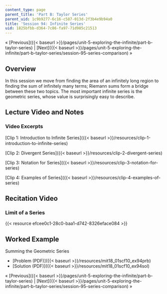 ```yaml
---
content_type: page
parent_title: 'Part B: Taylor Series'
parent_uid: 1c9b9277-6c16-c587-013d-2f3b4e9b94a0
title: 'Session 94: Infinite Series'
uid: 1825bfbb-d364-7c86-fa97-71d985c21513
---
```


« [Previous]({{< baseurl >}}/pages/unit-5-exploring-the-infinite/part-b-taylor-series) | [Next]({{< baseurl >}}/pages/unit-5-exploring-the-infinite/part-b-taylor-series/session-95-series-comparison) »

Overview
--------

In this session we move from finding the area of an infinitely long region to finding the sum of infinitely many terms; Riemann sums form a bridge between these two topics. The most important infinite series is the geometric series, whose value is surprisingly easy to describe.

Lecture Video and Notes
-----------------------

### Video Excerpts

[Clip 1: Introduction to Inﬁnite Series]({{< baseurl >}}/resources/clip-1-introduction-to-infinite-series)

[Clip 2: Divergent Series]({{< baseurl >}}/resources/clip-2-divergent-series)

[Clip 3: Notation for Series]({{< baseurl >}}/resources/clip-3-notation-for-series)

[Clip 4: Examples of Series]({{< baseurl >}}/resources/clip-4-examples-of-series)

Recitation Video
----------------

### Limit of a Series

{{< resource efcee0c1-28c0-baa1-d742-8326eface084 >}}

Worked Example
--------------

Summing the Geometric Series

*   [Problem (PDF)]({{< baseurl >}}/resources/mit18_01scf10_ex94prb)
*   [Solution (PDF)]({{< baseurl >}}/resources/mit18_01scf10_ex94sol)

« [Previous]({{< baseurl >}}/pages/unit-5-exploring-the-infinite/part-b-taylor-series) | [Next]({{< baseurl >}}/pages/unit-5-exploring-the-infinite/part-b-taylor-series/session-95-series-comparison) »